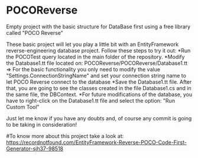 # POCOReverse
Empty project with the basic structure for DataBase first using a free library called "POCO Reverse"

These basic project will let you play a little bit with an EntityFramework reverse-engineering database project.
Follow these steps to try it out:
*Run the POCOTest query located in the main folder of the repository.
*Modify the Database1.tt file located on: POCOReverse/POCOReverse/Database1.tt => For the basic functionality you only need to modify the value "Settings.ConnectionStringName" and set your connection string name to let POCO Reverse connect to the database
*Save the Database1.tt file. After that, you are going to see the classes created in the file Database1.cs and in the same file, the DBContext.
*For future modifications of the database, you have to right-click on the Database1.tt file and select the option: "Run Custom Tool"
      
Just let me know if you have any doubts and, of course any commit is going to be taking in consideration!

#To know more about this project take a look at: https://recordnotfound.com/EntityFramework-Reverse-POCO-Code-First-Generator-sjh37-98518

